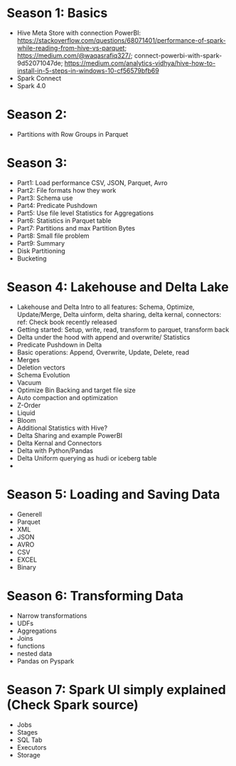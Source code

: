 # Season 1: Basics
- Hive Meta Store with connection PowerBI: https://stackoverflow.com/questions/68071401/performance-of-spark-while-reading-from-hive-vs-parquet; https://medium.com/@waqasrafiq327/; connect-powerbi-with-spark-9d52071047de; https://medium.com/analytics-vidhya/hive-how-to-install-in-5-steps-in-windows-10-cf56579bfb69
- Spark Connect
- Spark 4.0

# Season 2: 
- Partitions with Row Groups in Parquet

# Season 3:
- Part1: Load performance CSV, JSON, Parquet, Avro
- Part2: File formats how they work
- Part3: Schema use
- Part4: Predicate Pushdown
- Part5: Use file level Statistics for Aggregations
- Part6: Statistics in Parquet table
- Part7: Partitions and max Partition Bytes
- Part8: Small file problem
- Part9: Summary
- Disk Partitioning
- Bucketing

# Season 4: Lakehouse and Delta Lake
- Lakehouse and Delta Intro to all features: Schema, Optimize, Update/Merge, Delta uinform, delta sharing, delta kernal, connectors: ref: Check book recently released
- Getting started: Setup, write, read, transform to parquet, transform back
- Delta under the hood with append and overwrite/ Statistics
- Predicate Pushdown in Delta
- Basic operations: Append, Overwrite, Update, Delete, read
- Merges
- Deletion vectors
- Schema Evolution
- Vacuum
- Optimize Bin Backing and target file size
- Auto compaction and optimization
- Z-Order
- Liquid
- Bloom
- Additional Statistics with Hive? 
- Delta Sharing and example PowerBI
- Delta Kernal and Connectors
- Delta with Python/Pandas
- Delta Uniform querying as hudi or iceberg table
- 

# Season 5: Loading and Saving Data
- Generell
- Parquet
- XML
- JSON
- AVRO
- CSV
- EXCEL
- Binary

# Season 6: Transforming Data
- Narrow transformations
- UDFs
- Aggregations
- Joins
- functions
- nested data
- Pandas on Pyspark

# Season 7: Spark UI simply explained (Check Spark source)
- Jobs
- Stages
- SQL Tab
- Executors
- Storage
